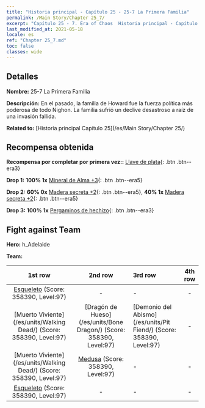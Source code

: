 ```yaml
---
title: "Historia principal - Capítulo 25 - 25-7 La Primera Familia"
permalink: /Main Story/Chapter 25_7/
excerpt: "Capítulo 25 - 7. Era of Chaos  Historia principal - Capítulo 25_7. 25-7 La Primera Familia"
last_modified_at: 2021-05-18
locale: es
ref: "Chapter 25_7.md"
toc: false
classes: wide
---
```


## Detalles

 **Nombre:** 25-7 La Primera Familia

 **Descripción:** En el pasado, la familia de Howard fue la fuerza política más poderosa de todo Nighon. La familia sufrió un declive desastroso a raíz de una invasión fallida.

 **Related to:** [Historia principal Capítulo 25](/es/Main Story/Chapter 25/)

## Recompensa obtenida

 **Recompensa por completar por primera vez::** [Llave de plata](/ItemsES/con_693/){: .btn .btn--era3}

 **Drop 1:** **100% 1x** [Mineral de Alma +3](/ItemsES/mat_82/){: .btn .btn--era5}

 **Drop 2:** **60% 0x** [Madera secreta +2](/ItemsES/mat_76/){: .btn .btn--era5}, **40% 1x** [Madera secreta +2](/ItemsES/mat_76/){: .btn .btn--era5}

 **Drop 3:** **100% 1x** [Pergaminos de hechizo](/ItemsES/con_694/){: .btn .btn--era3}


## Fight against Team
 **Hero:** h_Adelaide

 **Team:**


  | 1st row | 2nd row | 3rd row | 4th row |
  |:----:|:----:|:----|:----:|
  | [Esqueleto](/es/units/Skeleton/) (Score: 358390, Level:97)  | - | - | - |
  | [Muerto Viviente](/es/units/Walking Dead/) (Score: 358390, Level:97)  | [Dragón de Hueso](/es/units/Bone Dragon/) (Score: 358390, Level:97)  | [Demonio del Abismo](/es/units/Pit Fiend/) (Score: 358390, Level:97)  | - |
  | [Muerto Viviente](/es/units/Walking Dead/) (Score: 358390, Level:97)  | [Medusa](/es/units/Medusa/) (Score: 358390, Level:97)  | - | - |
  | [Esqueleto](/es/units/Skeleton/) (Score: 358390, Level:97)  | - | - | - |


